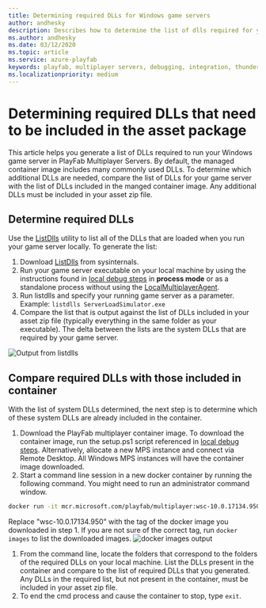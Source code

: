 ```yaml
---
title: Determining required DLLs for Windows game servers
author: andhesky
description: Describes how to determine the list of dlls required for your game servers and how to compare that list to the set of dlls in PlayFab MPS.  
ms.author: andhesky
ms.date: 03/12/2020
ms.topic: article
ms.service: azure-playfab
keywords: playfab, multiplayer servers, debugging, integration, thunderhead, playfab game server sdk
ms.localizationpriority: medium
---
```


# Determining required DLLs that need to be included in the asset package
This article helps you generate a list of DLLs required to run your Windows game server in PlayFab Multiplayer Servers.
By default, the managed container image includes many commonly used DLLs. To determine which additional DLLs are needed, compare the list of DLLs for your game server with the list of DLLs included in the manged container image. Any additional DLLs must be included in your asset zip file.

## Determine required DLLs
Use the [ListDlls](/sysinternals/downloads/listdlls) utility to list all of the DLLs that are loaded when you run your game server locally. To generate the list:

1. Download [ListDlls](/sysinternals/downloads/listdlls) from sysinternals.
1. Run your game server executable on your local machine by using the instructions found in [local debug steps](locally-debugging-game-servers-and-integration-with-playfab.md) in **process mode** or as a standalone process without using the [LocalMultiplayerAgent](https://github.com/PlayFab/MpsAgent).
1. Run listdlls and specify your running game server as a parameter. Example: `listdlls ServerLoadSimulator.exe`
1. Compare the list that is output against the list of DLLs included in your asset zip file (typically everything in the same folder as your executable). The delta between the lists are the system DLLs that are required by your game server. 

![Output from listdlls](media/listdlls-output.png)

## Compare required DLLs with those included in container
With the list of system DLLs determined, the next step is to determine which of these system DLLs are already included in the container.
1. Download the PlayFab multiplayer container image. To download the container image, run the setup.ps1 script referenced in [local debug steps](locally-debugging-game-servers-and-integration-with-playfab.md). Alternatively, allocate a new MPS instance and connect via Remote Desktop. All Windows MPS instances will have the container image downloaded.
1. Start a command line session in a new docker container by running the following command. You might need to run an administrator command window.
```bash
docker run -it mcr.microsoft.com/playfab/multiplayer:wsc-10.0.17134.950 cmd
```
Replace "wsc-10.0.17134.950" with the tag of the docker image you downloaded in step 1. If you are not sure of the correct tag, run `docker images` to list the downloaded images. ![docker images output](media/docker-images.png)
1. From the command line, locate the folders that correspond to the folders of the required DLLs on your local machine.  List the DLLs present in the container and compare to the list of required DLLs that you generated. Any DLLs in the required list, but not present in the container, must be included in your asset zip file.
1. To end the cmd process and cause the container to stop, type `exit`.
